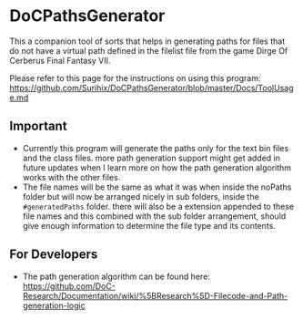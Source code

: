 # DoCPathsGenerator
This a companion tool of sorts that helps in generating paths for files that do not have a virtual path defined in the filelist file from the game Dirge Of Cerberus Final Fantasy VII.

Please refer to this page for the instructions on using this program:
<br>https://github.com/Surihix/DoCPathsGenerator/blob/master/Docs/ToolUsage.md

## Important
- Currently this program will generate the paths only for the text bin files and the class files. more path generation support might get added in future updates when I learn more on how the path generation algorithm works with the other files.
- The file names will be the same as what it was when inside the noPaths folder but will now be arranged nicely in sub folders, inside the ``#generatedPaths`` folder. there will also be a extension appended to these file names and this combined with the sub folder arrangement, should give enough information to determine the file type and its contents.

## For Developers
- The path generation algorithm can be found here:
  <br>https://github.com/DoC-Research/Documentation/wiki/%5BResearch%5D-Filecode-and-Path-generation-logic
